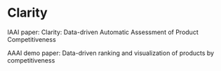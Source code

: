 # Clarity

IAAI paper: Clarity: Data-driven Automatic Assessment of Product Competitiveness

AAAI demo paper: Data-driven ranking and visualization of products by competitiveness
